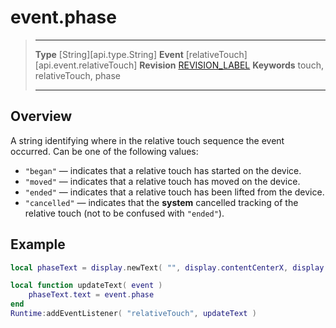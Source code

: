 
# event.phase

> --------------------- ------------------------------------------------------------------------------------------
> __Type__              [String][api.type.String]
> __Event__             [relativeTouch][api.event.relativeTouch]
> __Revision__          [REVISION_LABEL](REVISION_URL)
> __Keywords__          touch, relativeTouch, phase
> --------------------- ------------------------------------------------------------------------------------------

## Overview

A string identifying where in the relative touch sequence the event occurred. Can be one of the following values:

* `"began"` — indicates that a relative touch has started on the device.
* `"moved"` — indicates that a relative touch has moved on the device.
* `"ended"` — indicates that a relative touch has been lifted from the device.
* `"cancelled"` — indicates that the __system__ cancelled tracking of the relative touch (not to be confused with `"ended"`).


## Example
 
``````lua
local phaseText = display.newText( "", display.contentCenterX, display.contentCenterY )

local function updateText( event )
	phaseText.text = event.phase
end
Runtime:addEventListener( "relativeTouch", updateText )
``````
